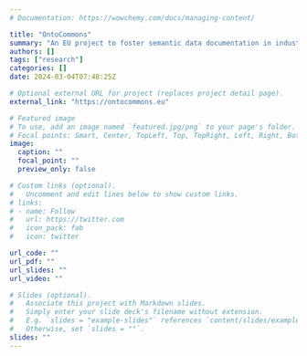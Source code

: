 ```yaml
---
# Documentation: https://wowchemy.com/docs/managing-content/

title: "OntoCommons"
summary: "An EU project to foster semantic data documentation in industry. I co-led the work on demonstrators."
authors: []
tags: ["research"]
categories: []
date: 2024-03-04T07:48:25Z

# Optional external URL for project (replaces project detail page).
external_link: "https://ontocommons.eu"

# Featured image
# To use, add an image named `featured.jpg/png` to your page's folder.
# Focal points: Smart, Center, TopLeft, Top, TopRight, Left, Right, BottomLeft, Bottom, BottomRight.
image:
  caption: ""
  focal_point: ""
  preview_only: false

# Custom links (optional).
#   Uncomment and edit lines below to show custom links.
# links:
# - name: Follow
#   url: https://twitter.com
#   icon_pack: fab
#   icon: twitter

url_code: ""
url_pdf: ""
url_slides: ""
url_video: ""

# Slides (optional).
#   Associate this project with Markdown slides.
#   Simply enter your slide deck's filename without extension.
#   E.g. `slides = "example-slides"` references `content/slides/example-slides.md`.
#   Otherwise, set `slides = ""`.
slides: ""
---
```

